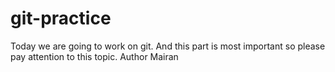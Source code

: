 # git-practice
Today we are going to work on git.
And this part is most important so please pay attention to this topic.
Author Mairan

